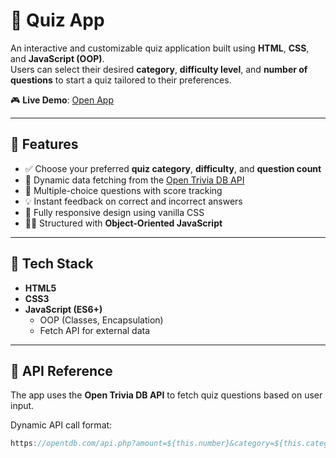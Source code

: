 # 🧠 Quiz App

An interactive and customizable quiz application built using **HTML**, **CSS**, and **JavaScript (OOP)**.  
Users can select their desired **category**, **difficulty level**, and **number of questions** to start a quiz tailored to their preferences.

🎮 **Live Demo**: [Open App](https://zeinab818.github.io/quiz-app)

---

## 🎯 Features

- ✅ Choose your preferred **quiz category**, **difficulty**, and **question count**
- 🔄 Dynamic data fetching from the [Open Trivia DB API](https://opentdb.com/)
- 🧠 Multiple-choice questions with score tracking
- 💡 Instant feedback on correct and incorrect answers
- 📱 Fully responsive design using vanilla CSS
- 👩‍💻 Structured with **Object-Oriented JavaScript**

---

## 🧪 Tech Stack

- **HTML5**
- **CSS3**
- **JavaScript (ES6+)**
  - OOP (Classes, Encapsulation)
  - Fetch API for external data

---

## 🔗 API Reference

The app uses the **Open Trivia DB API** to fetch quiz questions based on user input.

Dynamic API call format:
```js
https://opentdb.com/api.php?amount=${this.number}&category=${this.category}&difficulty=${this.difficulty}
